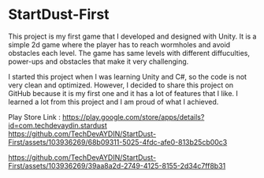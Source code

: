 # StartDust-First
This project is my first game that I developed and designed with Unity. It is a simple 2d game where the player has to reach wormholes and avoid obstacles each level. The game has same levels with different diffuculties, power-ups and obstacles that make it very challenging.

I started this project when I was learning Unity and C#, so the code is not very clean and optimized. However, I decided to share this project on GitHub because it is my first one and it has a lot of features that I like. I learned a lot from this project and I am proud of what I achieved.

Play Store Link : https://play.google.com/store/apps/details?id=com.techdevaydin.stardust
https://github.com/TechDevAYDIN/StartDust-First/assets/103936269/68b09311-5025-4fdc-afe0-813b25cb00c3



https://github.com/TechDevAYDIN/StartDust-First/assets/103936269/39aa8a2d-2749-4125-8155-2d34c7ff8b31


